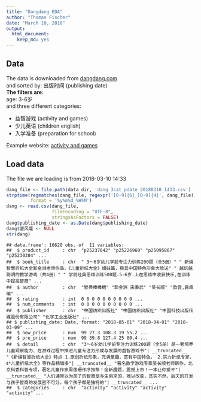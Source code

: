 ```yaml
---
title: "Dangdang EDA"
author: "Thomas Fischer"
date: "March 10, 2018"
output:
  html_document:
    keep_md: yes
---
```


## Data

The data is downloaded from [dangdang.com](http://www.dangdang.com)  
and sorted by: 出版时间 (publishing date)  
**The filters are:**  
age: 3-6岁  
and three different categories: 
- 益智游戏 (activity and games)
- 少儿英语 (children english)
- 入学准备 (preparation for school)  

Example website: [activity and games](http://category.dangdang.com/cp01.41.02.13.00.00-srsort_pubdate_desc.html)


## Load data
The file we are loading is from 2018-03-10 14:33
```r
dang_file <- file.path(data_dir, 'dang_3cat_pdate_20180310_1433.csv')
strptime(regmatches(dang_file, regexpr('[0-9]{6}_[0-9]{4}', dang_file)),
         format = '%y%m%d_%H%M')
dang <- read.csv(dang_file,
                 fileEncoding = "UTF-8",
                 stringsAsFactors = FALSE)
dang$publishing_date <- as.Date(dang$publishing_date)
dang$鍙风爜 <- NULL
str(dang)
```
```
## data.frame':	16620 obs. of  11 variables:
##  $ product_id     : chr  "p25237642" "p25226960" "p25095867" "p25230304" ...
##  $ book_title     : chr  " 3～6岁幼儿学前专注力训练200题（全5册）" " 新编智慧折纸大全郭金洲老师作品，《儿童折纸大全》姐妹篇，极具中国特色形象大放送" " 越玩越聪明的数学游戏（共4册）" " 学前经典思维训练508题.5-6岁.上在思维中收获快乐,在训练中提高智商" ...
##  $ author         : chr  "智典棒棒糖" "郭金洲 宋秉武" "吴长顺" "歆音,露霖 编" ...
##  $ rating         : int  0 0 0 0 0 0 0 0 0 0 ...
##  $ num_comments   : int  0 0 0 0 0 0 0 0 0 0 ...
##  $ publisher      : chr  "中国纺织出版社" "中国纺织出版社" "中国科技出版传媒股份有限公司" "化学工业出版社" ...
## $ publishing_date: Date, format: "2018-05-01" "2018-04-01" "2018-03-09" ...
##  $ now_price      : num  99 27.3 108.3 19 55.2 ...
##  $ pre_price      : num  99 39.8 127.4 25 80.4 ...
##  $ detail         : chr  "3～6岁幼儿学前专注力训练200题（全5册）是一套培养儿童观察能力、在游戏过程中推进儿童专注力形成与发展的益智游戏书"| __truncated__ "《新编智慧折纸大全》特点 1.原创折纸形象，充满童趣，富有中国特色。 2.实力折纸专家，《*儿童折纸大全》等作品畅销多"| __truncated__ "著名数学游戏专家吴长顺老师新作，北京科委科普专项，著名儿童作家周莲珊作序推荐！全新趣题，震撼上市！一本让你爱不"| __truncated__ "人们通常以为孩子的智商是与生俱来的，难以改变，其实不然，后天的开发与孩子智商的发展密不可分。每个孩子都是独特的"| __truncated__ ...
##  $ categories     : chr  "activity" "activity" "activity" "activity" ...
 ```
 
 
